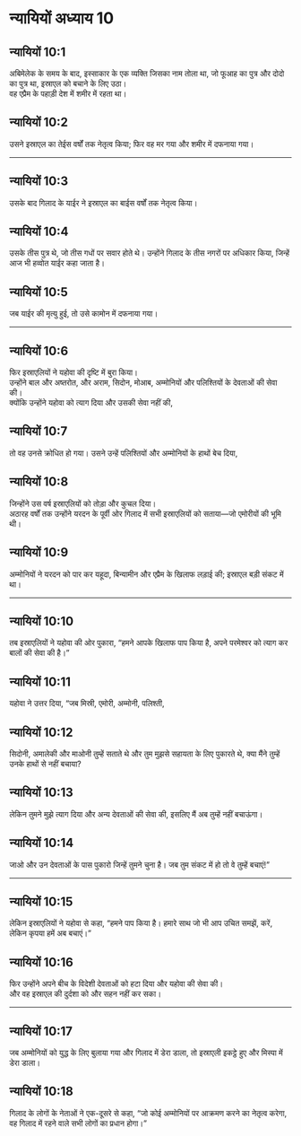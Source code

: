 # न्यायियों अध्याय 10

## न्यायियों 10:1

अबिमेलेक के समय के बाद, इस्साकार के एक व्यक्ति जिसका नाम तोला था, जो फूआह का पुत्र और दोदो का पुत्र था, इस्राएल को बचाने के लिए उठा।  
वह एप्रैम के पहाड़ी देश में शमीर में रहता था।

## न्यायियों 10:2

उसने इस्राएल का तेईस वर्षों तक नेतृत्व किया; फिर वह मर गया और शमीर में दफनाया गया।

---

## न्यायियों 10:3

उसके बाद गिलाद के याईर ने इस्राएल का बाईस वर्षों तक नेतृत्व किया।

## न्यायियों 10:4

उसके तीस पुत्र थे, जो तीस गधों पर सवार होते थे। उन्होंने गिलाद के तीस नगरों पर अधिकार किया, जिन्हें आज भी हव्वोत याईर कहा जाता है।

## न्यायियों 10:5

जब याईर की मृत्यु हुई, तो उसे कामोन में दफनाया गया।

---

## न्यायियों 10:6

फिर इस्राएलियों ने यहोवा की दृष्टि में बुरा किया।  
उन्होंने बाल और अष्तरोत, और अराम, सिदोन, मोआब, अम्मोनियों और पलिश्तियों के देवताओं की सेवा की।  
क्योंकि उन्होंने यहोवा को त्याग दिया और उसकी सेवा नहीं की,

## न्यायियों 10:7

तो वह उनसे क्रोधित हो गया। उसने उन्हें पलिश्तियों और अम्मोनियों के हाथों बेच दिया,

## न्यायियों 10:8

जिन्होंने उस वर्ष इस्राएलियों को तोड़ा और कुचल दिया।  
अठारह वर्षों तक उन्होंने यरदन के पूर्वी ओर गिलाद में सभी इस्राएलियों को सताया—जो एमोरीयों की भूमि थी।

## न्यायियों 10:9

अम्मोनियों ने यरदन को पार कर यहूदा, बिन्यामीन और एप्रैम के खिलाफ लड़ाई की; इस्राएल बड़ी संकट में था।

---

## न्यायियों 10:10

तब इस्राएलियों ने यहोवा की ओर पुकारा, “हमने आपके खिलाफ पाप किया है, अपने परमेश्वर को त्याग कर बालों की सेवा की है।”

## न्यायियों 10:11

यहोवा ने उत्तर दिया, “जब मिस्री, एमोरी, अम्मोनी, पलिश्ती,

## न्यायियों 10:12

सिदोनी, अमालेकी और माओनी तुम्हें सताते थे और तुम मुझसे सहायता के लिए पुकारते थे, क्या मैंने तुम्हें उनके हाथों से नहीं बचाया?

## न्यायियों 10:13

लेकिन तुमने मुझे त्याग दिया और अन्य देवताओं की सेवा की, इसलिए मैं अब तुम्हें नहीं बचाऊंगा।

## न्यायियों 10:14

जाओ और उन देवताओं के पास पुकारो जिन्हें तुमने चुना है। जब तुम संकट में हो तो वे तुम्हें बचाएं!”

---

## न्यायियों 10:15

लेकिन इस्राएलियों ने यहोवा से कहा, “हमने पाप किया है। हमारे साथ जो भी आप उचित समझें, करें, लेकिन कृपया हमें अब बचाएं।”

## न्यायियों 10:16

फिर उन्होंने अपने बीच के विदेशी देवताओं को हटा दिया और यहोवा की सेवा की।  
और वह इस्राएल की दुर्दशा को और सहन नहीं कर सका।

---

## न्यायियों 10:17

जब अम्मोनियों को युद्ध के लिए बुलाया गया और गिलाद में डेरा डाला, तो इस्राएली इकट्ठे हुए और मिस्पा में डेरा डाला।

## न्यायियों 10:18

गिलाद के लोगों के नेताओं ने एक-दूसरे से कहा, “जो कोई अम्मोनियों पर आक्रमण करने का नेतृत्व करेगा, वह गिलाद में रहने वाले सभी लोगों का प्रधान होगा।”
